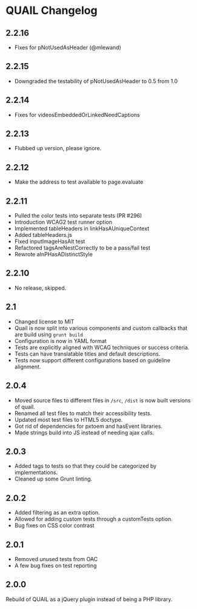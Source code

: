 QUAIL Changelog
===============

2.2.16
------
- Fixes for pNotUsedAsHeader (@mlewand)

2.2.15
------
- Downgraded the testability of pNotUsedAsHeader to 0.5 from 1.0

2.2.14
------
- Fixes for videosEmbeddedOrLinkedNeedCaptions

2.2.13
------
- Flubbed up version, please ignore.

2.2.12
------
- Make the address to test available to page.evaluate

2.2.11
------
- Pulled the color tests into separate tests (PR #296)
- Introduction WCAG2 test runner option
- Implemented tableHeaders in linkHasAUniqueContext
- Added tableHeaders.js
- Fixed inputImageHasAlt test
- Refactored tagsAreNestCorrectly to be a pass/fail test
- Rewrote aInPHasADistinctStyle

2.2.10
------
- No release, skipped.

2.1
---
- Changed license to MIT
- Quail is now split into various components and custom callbacks that are build using `grunt build`
- Configuration is now in YAML format
- Tests are explicitly aligned with WCAG techniques or success criteria.
- Tests can have translatable titles and default descriptions.
- Tests now support different configurations based on guideline alignment.

2.0.4
-----
- Moved source files to different files in `/src`, `/dist` is now built versions of quail.
- Renamed all test files to match their accessibility tests.
- Updated most test files to HTML5 doctype.
- Got rid of dependencies for pxtoem and hasEvent libraries.
- Made strings build into JS instead of needing ajax calls.

2.0.3
-----
- Added tags to tests so that they could be categorized by implementations.
- Cleaned up some Grunt linting.

2.0.2
-----
 - Added filtering as an extra option.
 - Allowed for adding custom tests through a customTests option.
 - Bug fixes on CSS color contrast

2.0.1
-----
 - Removed unused tests from OAC
 - A few bug fixes on test reporting

2.0.0
-----

Rebuild of QUAIL as a jQuery plugin instead of being a PHP library.
